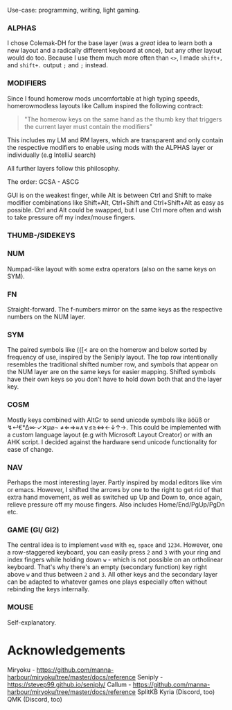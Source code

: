 Use-case: programming, writing, light gaming.


### ALPHAS
I chose Colemak-DH for the base layer (was a *great* idea to learn both a new layout and a radically different keyboard at once), but any other layout would do too.
Because I use them much more often than `<>`, I made `shift+,` and `shift+.` output `;` and `;` instead.

### MODIFIERS
Since I found homerow mods uncomfortable at high typing speeds, homerowmodless layouts like Callum inspired the following contract:

> "The homerow keys on the same hand as the thumb key that triggers the current layer must contain the modifiers"

This includes my LM and RM layers, which are transparent and only contain the respective modifiers to enable using mods with the ALPHAS layer or individually (e.g IntelliJ search)

All further layers follow this philosophy.

The order:
GCSA - ASCG

GUI is on the weakest finger, while Alt is between Ctrl and Shift to make modifier combinations like Shift+Alt, Ctrl+Shift and Ctrl+Shift+Alt as easy as possible. Ctrl and Alt could be swapped, but I use Ctrl more often and wish to take pressure off my index/mouse fingers.

### THUMB-/SIDEKEYS

### NUM
Numpad-like layout with some extra operators (also on the same keys on SYM).

### FN

Straight-forward. The f-numbers mirror on the same keys as the respective numbers on the NUM layer. 

### SYM

The paired symbols like ({[< are on the homerow and below sorted by frequency of use, inspired by the Seniply layout. The top row intentionally resembles the traditional shifted number row, and symbols that appear on the NUM layer are on the same keys for easier mapping. Shifted symbols have their own keys so you don't have to hold down both that and the layer key.

### COSM

Mostly keys combined with AltGr to send unicode symbols like äöüß or ↯↵€°Δ∞·✓✕μ⌀¬ ≠⇐⇒≈∧∨≤≥⇔←↓↑→. This could be implemented with a custom language layout (e.g with Microsoft Layout Creator) or with an AHK script. I decided against the hardware send unicode functionality for ease of change.

### NAV
Perhaps the most interesting layer.
Partly inspired by modal editors like vim or emacs. However, I shifted the arrows by one to the right to get rid of that extra hand movement, as well as switched up Up and Down to, once again, relieve pressure off my mouse fingers. 
Also includes Home/End/PgUp/PgDn etc.

### GAME (GI/ GI2)
The central idea is to implement `wasd` with `eq`, `space` and `1234`. However, one a row-staggered keyboard, you can easily press `2` and `3` with your ring and index fingers while holding down `w` - which is not possible on an ortholinear keyboard. That's why there's an empty (secondary function) key right above `w` and thus between `2` and `3`.
All other keys and the secondary layer can be adapted to whatever games one plays especially often without rebinding the keys internally.

### MOUSE
Self-explanatory.

# Acknowledgements
Miryoku - https://github.com/manna-harbour/miryoku/tree/master/docs/reference
Seniply - https://stevep99.github.io/seniply/
Callum - https://github.com/manna-harbour/miryoku/tree/master/docs/reference
SplitKB Kyria (Discord, too)
QMK (Discord, too)